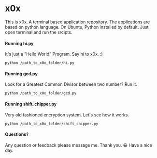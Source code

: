 # x0x
This is x0x. A terminal based application repository.
The applications are based on python language. On Ubuntu, Python installed by default.
Just open terminal and run the srcipts.

#### Running hi.py
It's just a "Hello World" Program. Say hi to x0x. :)
```
python /path_to_x0x_folder/hi.py
```

#### Running gcd.py
Look for a Greatest Common Divisor between two number? Run it.
```
python /path_to_x0x_folder/gcd.py
```

#### Running shift_chipper.py
Very old fashioned encryption system. Let's see how it works.
```
python /path_to_x0x_folder/shift_chipper.py
```

#### Questions?
Any question or feedback please message me.
Thank you. 😀
Have a nice day.
